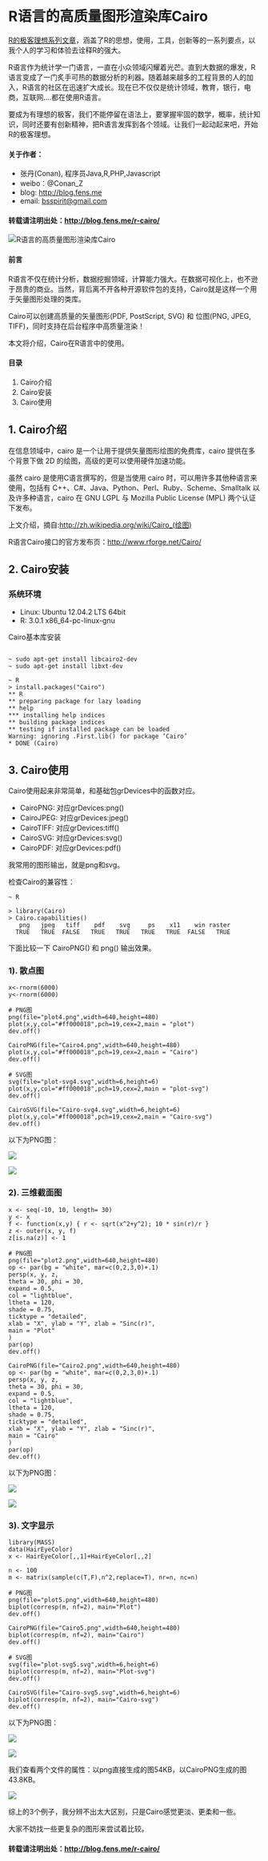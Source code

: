 R语言的高质量图形渲染库Cairo
======

[R的极客理想系列文章](http://blog.fens.me/series-r/)，涵盖了R的思想，使用，工具，创新等的一系列要点，以我个人的学习和体验去诠释R的强大。

R语言作为统计学一门语言，一直在小众领域闪耀着光芒。直到大数据的爆发，R语言变成了一门炙手可热的数据分析的利器。随着越来越多的工程背景的人的加入，R语言的社区在迅速扩大成长。现在已不仅仅是统计领域，教育，银行，电商，互联网….都在使用R语言。

要成为有理想的极客，我们不能停留在语法上，要掌握牢固的数学，概率，统计知识，同时还要有创新精神，把R语言发挥到各个领域。让我们一起动起来吧，开始R的极客理想。

#### 关于作者：

* 张丹(Conan), 程序员Java,R,PHP,Javascript
* weibo：@Conan_Z
* blog: http://blog.fens.me
* email: bsspirit@gmail.com

#### 转载请注明出处：http://blog.fens.me/r-cairo/

![R语言的高质量图形渲染库Cairo](http://blog.fens.me/wp-content/uploads/2013/11/r-cairo.png)

#### 前言

R语言不仅在统计分析，数据挖掘领域，计算能力强大。在数据可视化上，也不逊于昂贵的商业。当然，背后离不开各种开源软件包的支持，Cairo就是这样一个用于矢量图形处理的类库。

Cairo可以创建高质量的矢量图形(PDF, PostScript, SVG) 和 位图(PNG, JPEG, TIFF)，同时支持在后台程序中高质量渲染！

本文将介绍，Cairo在R语言中的使用。

#### 目录

1. Cairo介绍
2. Cairo安装
3. Cairo使用

## 1. Cairo介绍

在信息领域中，cairo 是一个让用于提供矢量图形绘图的免费库，cairo 提供在多个背景下做 2D 的绘图，高级的更可以使用硬件加速功能。

虽然 cairo 是使用C语言撰写的，但是当使用 cairo 时，可以用许多其他种语言来使用，包括有 C++、C#、Java、Python、Perl、Ruby、Scheme、Smalltalk 以及许多种语言，cairo 在 GNU LGPL 与 Mozilla Public License (MPL) 两个认证下发布。

上文介绍，摘自:http://zh.wikipedia.org/wiki/Cairo_(绘图)

R语言Cairo接口的官方发布页：http://www.rforge.net/Cairo/

## 2. Cairo安装

### 系统环境

* Linux: Ubuntu 12.04.2 LTS 64bit
* R: 3.0.1 x86_64-pc-linux-gnu

Cairo基本库安装

```{bash}

~ sudo apt-get install libcairo2-dev
~ sudo apt-get install libxt-dev

~ R 
> install.packages("Cairo")
** R
** preparing package for lazy loading
** help
*** installing help indices
** building package indices
** testing if installed package can be loaded
Warning: ignoring .First.lib() for package ‘Cairo’
* DONE (Cairo)
```

## 3. Cairo使用

Cairo使用起来非常简单，和基础包grDevices中的函数对应。

* CairoPNG: 对应grDevices:png()
* CairoJPEG: 对应grDevices:jpeg()
* CairoTIFF: 对应grDevices:tiff()
* CairoSVG: 对应grDevices:svg()
* CairoPDF: 对应grDevices:pdf()

我常用的图形输出，就是png和svg。

检查Cairo的兼容性：

```{bash}
~ R

> library(Cairo)
> Cairo.capabilities()
   png   jpeg   tiff    pdf    svg     ps    x11    win raster
  TRUE   TRUE  FALSE   TRUE   TRUE   TRUE   TRUE  FALSE   TRUE
```

下面比较一下 CairoPNG() 和 png() 输出效果。

### 1). 散点图

```{bash}
x<-rnorm(6000)
y<-rnorm(6000)

# PNG图
png(file="plot4.png",width=640,height=480)
plot(x,y,col="#ff000018",pch=19,cex=2,main = "plot")
dev.off()

CairoPNG(file="Cairo4.png",width=640,height=480)
plot(x,y,col="#ff000018",pch=19,cex=2,main = "Cairo")
dev.off()

# SVG图
svg(file="plot-svg4.svg",width=6,height=6)
plot(x,y,col="#ff000018",pch=19,cex=2,main = "plot-svg")
dev.off()

CairoSVG(file="Cairo-svg4.svg",width=6,height=6)
plot(x,y,col="#ff000018",pch=19,cex=2,main = "Cairo-svg")
dev.off()
```

以下为PNG图：

![](http://blog.fens.me/wp-content/uploads/2013/11/plot4.png)

![](http://blog.fens.me/wp-content/uploads/2013/11/Cairo4.png)

### 2). 三维截面图

```{bash}
x <- seq(-10, 10, length= 30)
y <- x
f <- function(x,y) { r <- sqrt(x^2+y^2); 10 * sin(r)/r }
z <- outer(x, y, f)
z[is.na(z)] <- 1

# PNG图
png(file="plot2.png",width=640,height=480)
op <- par(bg = "white", mar=c(0,2,3,0)+.1)
persp(x, y, z,
theta = 30, phi = 30,
expand = 0.5,
col = "lightblue",
ltheta = 120,
shade = 0.75,
ticktype = "detailed",
xlab = "X", ylab = "Y", zlab = "Sinc(r)",
main = "Plot"
)
par(op)
dev.off()

CairoPNG(file="Cairo2.png",width=640,height=480)
op <- par(bg = "white", mar=c(0,2,3,0)+.1)
persp(x, y, z,
theta = 30, phi = 30,
expand = 0.5,
col = "lightblue",
ltheta = 120,
shade = 0.75,
ticktype = "detailed",
xlab = "X", ylab = "Y", zlab = "Sinc(r)",
main = "Cairo"
)
par(op)
dev.off()
```

以下为PNG图：

![](http://blog.fens.me/wp-content/uploads/2013/11/plot2.png)

![](http://blog.fens.me/wp-content/uploads/2013/11/Cairo2.png)

### 3). 文字显示

```{bash}
library(MASS)
data(HairEyeColor)
x <- HairEyeColor[,,1]+HairEyeColor[,,2]

n <- 100
m <- matrix(sample(c(T,F),n^2,replace=T), nr=n, nc=n)

# PNG图
png(file="plot5.png",width=640,height=480)
biplot(corresp(m, nf=2), main="Plot")
dev.off()

CairoPNG(file="Cairo5.png",width=640,height=480)
biplot(corresp(m, nf=2), main="Cairo")
dev.off()

# SVG图
svg(file="plot-svg5.svg",width=6,height=6)
biplot(corresp(m, nf=2), main="Plot-svg")
dev.off()

CairoSVG(file="Cairo-svg5.svg",width=6,height=6)
biplot(corresp(m, nf=2), main="Cairo-svg")
dev.off()
```

以下为PNG图：

![](http://blog.fens.me/wp-content/uploads/2013/11/plot5.png)

![](http://blog.fens.me/wp-content/uploads/2013/11/Cairo5.png)

我们查看两个文件的属性：以png直接生成的图54KB，以CairoPNG生成的图43.8KB。

![](http://blog.fens.me/wp-content/uploads/2013/11/cairo-demo5.png)

综上的3个例子，我分辨不出太大区别，只是Cairo感觉更淡、更柔和一些。

大家不妨找一些更复杂的图形来尝试着比较。

#### 转载请注明出处：http://blog.fens.me/r-cairo/




